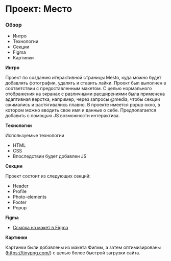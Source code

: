 # Проект: Место

### Обзор

* Интро
* Технологии
* Секции
* Figma
* Картинки

**Интро**

Проект по созданию итерактивной страницы Mesto, куда можно будет добавлять фотографии, удалять и ставить лайки.
Проект был выполнен в соответствии с предоставленным макетом. С целью нормального отображения на экранах с различными расширениями была применена адаптивная верстка, например, через запросы @media, чтобы секции сжимались и растягивались плавно. В проекте имеется popup окно, в котором можно вводить свое имя и данные о себе. Предполагается добавить с помощью JS возможности интерактива.

**Технологии**

Используемые технологии

* HTML
* CSS
* Впоследствии будет добавлен JS

**Секции**

Проект состоит из следующих секций:
* Header
* Profile
* Photo-elements
* Footer
* Popup

**Figma**

* [Ссылка на макет в Figma](https://www.figma.com/file/2cn9N9jSkmxD84oJik7xL7/JavaScript.-Sprint-4?node-id=0%3A1)

**Картинки**

Картинки были добавлены из макета Фигмы, а затем оптимизированы (https://tinypng.com/) с целью более быстрой загрузки сайта.
